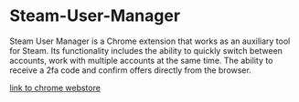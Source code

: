 # Steam-User-Manager

Steam User Manager is a Chrome extension that works as an auxiliary tool for Steam. Its functionality includes the ability to quickly switch between accounts, work with multiple accounts at the same time. The ability to receive a 2fa code and confirm offers directly from the browser.

[link to chrome webstore](https://chrome.google.com/webstore/detail/steam-user-manager/iodilljgbjnjooeololeoomijekomamf)
